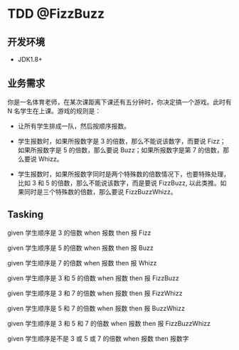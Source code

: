 # TDD @FizzBuzz

## 开发环境

- JDK1.8+

## 业务需求

你是一名体育老师，在某次课距离下课还有五分钟时，你决定搞一个游戏。此时有 N 名学生在上课。游戏的规则是：

- 让所有学生排成一队，然后按顺序报数。

- 学生报数时，如果所报数字是 3 的倍数，那么不能说该数字，而要说 Fizz；如果所报数字是 5 的倍数，那么要说 Buzz；如果所报数字是第 7 的倍数，那么要说 Whizz。

- 学生报数时，如果所报数字同时是两个特殊数的倍数情况下，也要特殊处理，比如 3 和 5 的倍数，那么不能说该数字，而是要说 FizzBuzz, 以此类推。如果同时是三个特殊数的倍数，那么要说 FizzBuzzWhizz。

## Tasking

given 学生顺序是 3 的倍数
when 报数
then 报 Fizz

given 学生顺序是 5 的倍数
when 报数
then 报 Buzz

given 学生顺序是 7 的倍数
when 报数
then 报 Whizz

given 学生顺序是 3 和 5 的倍数
when 报数
then 报 FizzBuzz

given 学生顺序是 3 和 7 的倍数
when 报数
then 报 FizzWhizz

given 学生顺序是 5 和 7 的倍数
when 报数
then 报 BuzzWhizz

given 学生顺序是 3 和 5 和 7 的倍数
when 报数
then 报 FizzBuzzWhizz

given 学生顺序是不是 3 或 5 或 7 的倍数
when 报数
then 报数字
